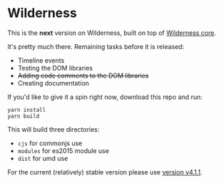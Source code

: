 # Wilderness

This is the **next** version on Wilderness, built on top of
[Wilderness core](https://github.com/colinmeinke/wilderness-core).

It's pretty much there. Remaining tasks before it is released:

- Timeline events
- Testing the DOM libraries
- ~~Adding code comments to the DOM libraries~~
- Creating documentation

If you'd like to give it a spin right now, download this repo and run:

```
yarn install
yarn build
```

This will build three directories:

- `cjs` for commonjs use
- `modules` for es2015 module use
- `dist` for umd use

For the current (relatively) stable version please use
[version v4.1.1](https://github.com/colinmeinke/wilderness/tree/v4.1.1).

